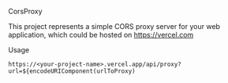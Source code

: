 CorsProxy

This project represents a simple CORS proxy server for your web application, which could be hosted on https://vercel.com

Usage

```
https://<your-project-name>.vercel.app/api/proxy?url=${encodeURIComponent(urlToProxy)
```
